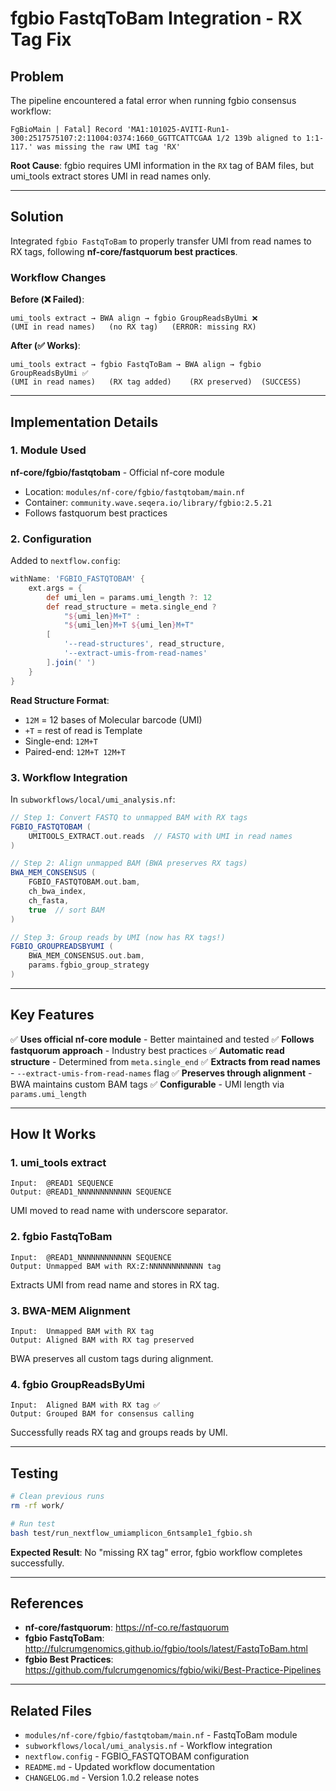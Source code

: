 # fgbio FastqToBam Integration - RX Tag Fix

## Problem

The pipeline encountered a fatal error when running fgbio consensus workflow:

```
FgBioMain | Fatal] Record 'MA1:101025-AVITI-Run1-300:2517575107:2:11004:0374:1660_GGTTCATTCGAA 1/2 139b aligned to 1:1-117.' was missing the raw UMI tag 'RX'
```

**Root Cause**: fgbio requires UMI information in the `RX` tag of BAM files, but umi_tools extract stores UMI in read names only.

---

## Solution

Integrated `fgbio FastqToBam` to properly transfer UMI from read names to RX tags, following **nf-core/fastquorum best practices**.

### Workflow Changes

**Before (❌ Failed)**:
```
umi_tools extract → BWA align → fgbio GroupReadsByUmi ❌
(UMI in read names)   (no RX tag)   (ERROR: missing RX)
```

**After (✅ Works)**:
```
umi_tools extract → fgbio FastqToBam → BWA align → fgbio GroupReadsByUmi ✅
(UMI in read names)   (RX tag added)    (RX preserved)  (SUCCESS)
```

---

## Implementation Details

### 1. Module Used

**nf-core/fgbio/fastqtobam** - Official nf-core module
- Location: `modules/nf-core/fgbio/fastqtobam/main.nf`
- Container: `community.wave.seqera.io/library/fgbio:2.5.21`
- Follows fastquorum best practices

### 2. Configuration

Added to `nextflow.config`:

```groovy
withName: 'FGBIO_FASTQTOBAM' {
    ext.args = {
        def umi_len = params.umi_length ?: 12
        def read_structure = meta.single_end ? 
            "${umi_len}M+T" : 
            "${umi_len}M+T ${umi_len}M+T"
        [
            '--read-structures', read_structure,
            '--extract-umis-from-read-names'
        ].join(' ')
    }
}
```

**Read Structure Format**:
- `12M` = 12 bases of Molecular barcode (UMI)
- `+T` = rest of read is Template
- Single-end: `12M+T`
- Paired-end: `12M+T 12M+T`

### 3. Workflow Integration

In `subworkflows/local/umi_analysis.nf`:

```groovy
// Step 1: Convert FASTQ to unmapped BAM with RX tags
FGBIO_FASTQTOBAM (
    UMITOOLS_EXTRACT.out.reads  // FASTQ with UMI in read names
)

// Step 2: Align unmapped BAM (BWA preserves RX tags)
BWA_MEM_CONSENSUS (
    FGBIO_FASTQTOBAM.out.bam,
    ch_bwa_index,
    ch_fasta,
    true  // sort BAM
)

// Step 3: Group reads by UMI (now has RX tags!)
FGBIO_GROUPREADSBYUMI (
    BWA_MEM_CONSENSUS.out.bam,
    params.fgbio_group_strategy
)
```

---

## Key Features

✅ **Uses official nf-core module** - Better maintained and tested
✅ **Follows fastquorum approach** - Industry best practices
✅ **Automatic read structure** - Determined from `meta.single_end`
✅ **Extracts from read names** - `--extract-umis-from-read-names` flag
✅ **Preserves through alignment** - BWA maintains custom BAM tags
✅ **Configurable** - UMI length via `params.umi_length`

---

## How It Works

### 1. umi_tools extract
```
Input:  @READ1 SEQUENCE
Output: @READ1_NNNNNNNNNNNN SEQUENCE
```
UMI moved to read name with underscore separator.

### 2. fgbio FastqToBam
```
Input:  @READ1_NNNNNNNNNNNN SEQUENCE
Output: Unmapped BAM with RX:Z:NNNNNNNNNNNN tag
```
Extracts UMI from read name and stores in RX tag.

### 3. BWA-MEM Alignment
```
Input:  Unmapped BAM with RX tag
Output: Aligned BAM with RX tag preserved
```
BWA preserves all custom tags during alignment.

### 4. fgbio GroupReadsByUmi
```
Input:  Aligned BAM with RX tag ✅
Output: Grouped BAM for consensus calling
```
Successfully reads RX tag and groups reads by UMI.

---

## Testing

```bash
# Clean previous runs
rm -rf work/

# Run test
bash test/run_nextflow_umiamplicon_6ntsample1_fgbio.sh
```

**Expected Result**: No "missing RX tag" error, fgbio workflow completes successfully.

---

## References

- **nf-core/fastquorum**: https://nf-co.re/fastquorum
- **fgbio FastqToBam**: http://fulcrumgenomics.github.io/fgbio/tools/latest/FastqToBam.html
- **fgbio Best Practices**: https://github.com/fulcrumgenomics/fgbio/wiki/Best-Practice-Pipelines

---

## Related Files

- `modules/nf-core/fgbio/fastqtobam/main.nf` - FastqToBam module
- `subworkflows/local/umi_analysis.nf` - Workflow integration
- `nextflow.config` - FGBIO_FASTQTOBAM configuration
- `README.md` - Updated workflow documentation
- `CHANGELOG.md` - Version 1.0.2 release notes
